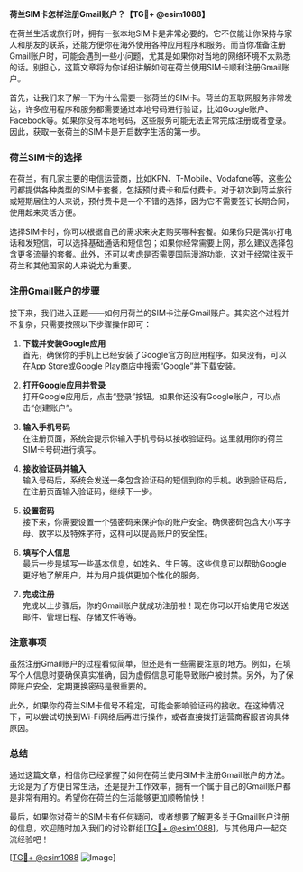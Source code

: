 **荷兰SIM卡怎样注册Gmail账户？【TG💪+ @esim1088】**

在荷兰生活或旅行时，拥有一张本地SIM卡是非常必要的。它不仅能让你保持与家人和朋友的联系，还能方便你在海外使用各种应用程序和服务。而当你准备注册Gmail账户时，可能会遇到一些小问题，尤其是如果你对当地的网络环境不太熟悉的话。别担心，这篇文章将为你详细讲解如何在荷兰使用SIM卡顺利注册Gmail账户。

首先，让我们来了解一下为什么需要一张荷兰的SIM卡。荷兰的互联网服务非常发达，许多应用程序和服务都需要通过本地号码进行验证，比如Google账户、Facebook等。如果你没有本地号码，这些服务可能无法正常完成注册或者登录。因此，获取一张荷兰的SIM卡是开启数字生活的第一步。

### 荷兰SIM卡的选择

在荷兰，有几家主要的电信运营商，比如KPN、T-Mobile、Vodafone等。这些公司都提供各种类型的SIM卡套餐，包括预付费卡和后付费卡。对于初次到荷兰旅行或短期居住的人来说，预付费卡是一个不错的选择，因为它不需要签订长期合同，使用起来灵活方便。

选择SIM卡时，你可以根据自己的需求来决定购买哪种套餐。如果你只是偶尔打电话和发短信，可以选择基础通话和短信包；如果你经常需要上网，那么建议选择包含更多流量的套餐。此外，还可以考虑是否需要国际漫游功能，这对于经常往返于荷兰和其他国家的人来说尤为重要。

### 注册Gmail账户的步骤

接下来，我们进入正题——如何用荷兰的SIM卡注册Gmail账户。其实这个过程并不复杂，只需要按照以下步骤操作即可：

1. **下载并安装Google应用**  
   首先，确保你的手机上已经安装了Google官方的应用程序。如果没有，可以在App Store或Google Play商店中搜索“Google”并下载安装。

2. **打开Google应用并登录**  
   打开Google应用后，点击“登录”按钮。如果你还没有Google账户，可以点击“创建账户”。

3. **输入手机号码**  
   在注册页面，系统会提示你输入手机号码以接收验证码。这里就用你的荷兰SIM卡号码进行填写。

4. **接收验证码并输入**  
   输入号码后，系统会发送一条包含验证码的短信到你的手机。收到验证码后，在注册页面输入验证码，继续下一步。

5. **设置密码**  
   接下来，你需要设置一个强密码来保护你的账户安全。确保密码包含大小写字母、数字以及特殊字符，这样可以提高账户的安全性。

6. **填写个人信息**  
   最后一步是填写一些基本信息，如姓名、生日等。这些信息可以帮助Google更好地了解用户，并为用户提供更加个性化的服务。

7. **完成注册**  
   完成以上步骤后，你的Gmail账户就成功注册啦！现在你可以开始使用它发送邮件、管理日程、存储文件等等。

### 注意事项

虽然注册Gmail账户的过程看似简单，但还是有一些需要注意的地方。例如，在填写个人信息时要确保真实准确，因为虚假信息可能导致账户被封禁。另外，为了保障账户安全，定期更换密码是很重要的。

此外，如果你的荷兰SIM卡信号不稳定，可能会影响验证码的接收。在这种情况下，可以尝试切换到Wi-Fi网络后再进行操作，或者直接拨打运营商客服咨询具体原因。

### 总结

通过这篇文章，相信你已经掌握了如何在荷兰使用SIM卡注册Gmail账户的方法。无论是为了方便日常生活，还是提升工作效率，拥有一个属于自己的Gmail账户都是非常有用的。希望你在荷兰的生活能够更加顺畅愉快！

最后，如果你对荷兰的SIM卡有任何疑问，或者想要了解更多关于Gmail账户注册的信息，欢迎随时加入我们的讨论群组[[TG💪+ @esim1088](https://t.me/s/esim1088)]，与其他用户一起交流经验吧！

[[TG💪+ @esim1088](https://t.me/s/esim1088) ![Image](https://i.postimg.cc/4NQfJmqS/Snipaste-2025-05-13-00-14-12.png)]
